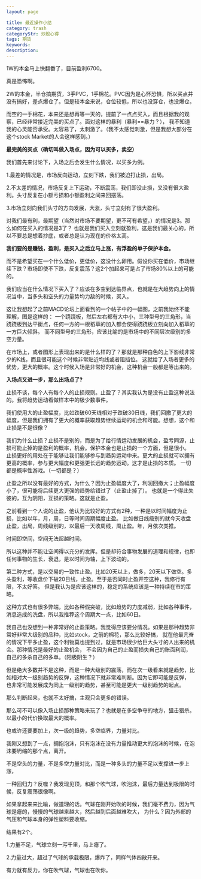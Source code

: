 ```yaml
---
layout: page

title: 最近操作小结
category: trash
categoryStr: 炒股心得
tags: 期货
keywords: 
description: 
---
```




1W的本金马上快翻番了，目前盈利6700。

真是恐怖啊。

2W的本金，半仓搞期货，3手PVC，1手棉花。PVC因为是心怀恐惧，所以买点并没有搞好，差点爆仓了。但是较本金来说，仓位较低，所以也没穿仓，也没爆仓。

而空的一手棉花，本来还是想再等一天的，提前了一点点买入，而且根据我的观察，已经非常接近完美的买点了。面对这样的暴利（暴利==暴力？），
我不知道我的心灵能否承受。太容易了，太刺激了。（我不太感觉刺激，但是我想大部分在这个stock Market的人会这样感到。）

**最完美的买点（确切叫做入场点，因为可以买多，卖空）**

我们首先来讨论下，入场之后会发生什么情况，以买多为例。

1.最差的情况是，市场反向运动，立刻下跌，我们被迫打止损，出局。

2.不太差的情况，市场反复上下运动，不断震荡，我们即没止损，又没有很大盈利。头寸反复在小额亏损和小额盈利之间来回摆荡。

3.市场立刻向我们头寸的方向发展，大涨，头寸立刻有了很大盈利。

对我们最有利，最期望（当然对市场不要期望，更不可有希望，）的情况是3。那么如何在买入的情况是3了？
也就是我们买入立刻就盈利，这是我们最关心的，所以不要总是想着抄底，或者总是认为现在的价格太高。

**我们要的是赚钱，盈利，是买入之后立马上涨，有浮盈的单子保护本金。**

而不是希望买在一个什么低价，更低价，这没什么卵用。假设你买在低价，市场继续下跌？市场即使不下跌，反复震荡？这2个加起来可是占了市场80%以上的可能的。

我们应当在什么情况下买入了？应该在多空到达临界点，也就是在大趋势向上的情况当中，当多头和空头的力量势均力敌的时候，买入。

这让我想起了之前MACD论坛上面看到的一个帖子中的一幅图，之前我始终不能理解，图是这样的：
一个跷跷板，然后左右都有大中小，三种型号的三角形，当跷跷板到达平衡点，任何一方的一根稻草的加入都会使得跷跷板立刻向加入稻草的一方巨大倾斜。
而不同型号的三角形，应该比喻的是市场中的不同层次级别的多空力量。

在市场上，或者图形上表现出来的是什么样的了？那就是那种白色的上下影线非常少的K线，而且很可能这个时候非常贴近均线或者阻挡位。
这就给了入场者更多的优势，更大的概率。这个时候入场是非常好的机会，这种机会一般都是等出来的。

**入场点又进一步，那么出场点了?**

止损不谈，每个人有每个人的止损规则。止盈了？其实我认为是没有止盈这种说法的。我将趋势运动看做样本中的极少数事件。

我们使用大的止盈幅度，比如跌破60天线相对于跌破30日线，我们回撤了更大的幅度，但是我们拥有了更大的概率获取趋势继续运动的机会和可能。想想，这个和止损是不是很像？

我们为什么止损？止损不是别的，而是为了给行情运动发展的机会，盈亏同源，止损可能止掉的是盈利的概率，机会。保护本金也是止损的一个方面，但是很小。
止损更好的用处在于能够让我们能够参与到趋势运动中来。更大的止损就可以拥有更高的概率，参与更大幅度和更强更长远的趋势运动。这才是止损的本质。
一切都是概率性游戏。（一切都是？）

止盈之所以没有最好的方式，为什么？因为止盈幅度大了，利润回撤大；止盈幅度小了，很可能将后续更大更强的趋势给错过了（止盈止掉了）。
也就是一个得此失彼的，互为阴阳，互损的策略。这就是止盈。

之前看到一个人说的止盈，他认为比较好的方式有2种，一种是以时间幅度为止损，比如以年，月，周，日等时间周期幅度止盈。
比如做日线级别的就今天收盘止盈，出局，周线级别的，以最后一天收周线，周止盈。年，月依次类推。

时间即空间，空间无法超越时间。

所以这种并不能让空间得以充分的发挥。但是却符合事物发展的道理和规律，也即任何事物的生长，衰退，是以时间为轴，上下波动的。

第二种方式，是以交易的一致性止盈。比如20天以上，做多，20天以下做空。多头盈利，等收盘价下破20日线，止盈。至于是否同时止盈开空这种，我修行有限，不太好答。
但是我认为是应该这样的，稳定的系统应该是一种持续在市的策略。

这种方式也有很多弊端，比如各种假突破，比如趋势的力度减弱，比如各种事件，消息造成的洗盘，所以我推荐这个周期大一点，比如60日。

我自己也没想到一种非常好的止盈策略。我觉得应该要分情况。如果是那种趋势非常好非常大级别的品种，比如stock，之前的棉花，那么比较好搞，
就在他最亢奋的情况下平多止盈，这个利物莫也提到过，就是市场很少给巨大头寸的人出来的机会。那种情况是最好的止盈机会，
不会因为自己的止盈而损失自己的账面利润，自己的多杀自己的多单。（阳极阴生？）

但是绝大多数并不是这种，而是一种大级别的震荡，而在次一级看来就是趋势，比如相对大一级别趋势的反弹，这种情况下就非常难判断。因为它即可能是反弹，
也非常可能发展成为同上一级别的趋势，甚至可能是更大一级别趋势的起点。

那么判断起来，也就不太好搞，主观只会更多的错误。

那么可不可以像入场止损那种策略来玩了？也就是在多空争夺的地方，狙击猎杀。以最小的代价换取最大的概率。

也或许还要要加上，次一级的趋势，多空临界，力量对比。

我刚又想到了一点，拥抱泡沫，只有泡沫在没有力量推动更大的泡沫的时候，在泡沫要坍缩的那个点，离开。

不是空头的力量，不是多空力量对比，而是一种多头的力量不足以支撑进一步上涨，

一种回归力？反噬？我发现见顶，和那个吹气球，吹泡沫，最后力量达到极限的时候，反复震荡很像啊。

如果拿起来来比喻，做道理的话。气球在刚开始吹的时候，我们毫不费力，因为气球是瘪的，慢慢的气球越来越大，然后越到后面越难吹大，
为什么？因为外部的气压和气球本身的弹性塑料要收缩。

结果有2个。

1.力量不足，气球立刻一泻千里，马上瘪了。

2.力量过大，超过了气球的承载极限，爆炸了，同样气体四散开来。

有力就有反力，你在吹气球，气球也在吹你。





